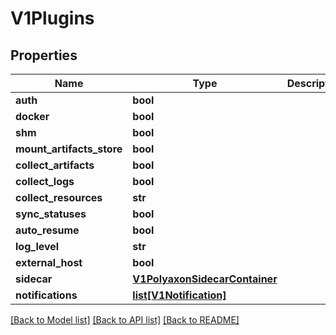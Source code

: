 # V1Plugins


## Properties
Name | Type | Description | Notes
------------ | ------------- | ------------- | -------------
**auth** | **bool** |  | [optional] 
**docker** | **bool** |  | [optional] 
**shm** | **bool** |  | [optional] 
**mount_artifacts_store** | **bool** |  | [optional] 
**collect_artifacts** | **bool** |  | [optional] 
**collect_logs** | **bool** |  | [optional] 
**collect_resources** | **str** |  | [optional] 
**sync_statuses** | **bool** |  | [optional] 
**auto_resume** | **bool** |  | [optional] 
**log_level** | **str** |  | [optional] 
**external_host** | **bool** |  | [optional] 
**sidecar** | [**V1PolyaxonSidecarContainer**](V1PolyaxonSidecarContainer.md) |  | [optional] 
**notifications** | [**list[V1Notification]**](V1Notification.md) |  | [optional] 

[[Back to Model list]](../README.md#documentation-for-models) [[Back to API list]](../README.md#documentation-for-api-endpoints) [[Back to README]](../README.md)


